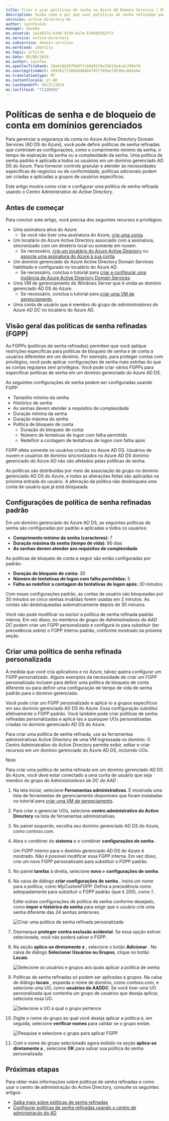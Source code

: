 ```yaml
---
title: Criar e usar políticas de senha no Azure AD Domain Services | Microsoft Docs
description: Saiba como e por que usar políticas de senha refinadas para proteger e controlar senhas de contas em um domínio gerenciado do Azure AD DS.
services: active-directory-ds
author: iainfoulds
manager: daveba
ms.assetid: 1a14637e-b3d0-4fd9-ba7a-576b8df62ff2
ms.service: active-directory
ms.subservice: domain-services
ms.workload: identity
ms.topic: article
ms.date: 08/08/2019
ms.author: iainfou
ms.openlocfilehash: 19a618bd576687fcb0d92f8e35613e4cdc749e70
ms.sourcegitcommit: e9936171586b8d04b67457789ae7d530ec8deebe
ms.translationtype: MT
ms.contentlocale: pt-BR
ms.lasthandoff: 09/27/2019
ms.locfileid: "71320455"
---
```

# <a name="password-and-account-lockout-policies-on-managed-domains"></a>Políticas de senha e de bloqueio de conta em domínios gerenciados

Para gerenciar a segurança da conta no Azure Active Directory Domain Services (AD DS do Azure), você pode definir políticas de senha refinadas que controlam as configurações, como o comprimento mínimo da senha, o tempo de expiração da senha ou a complexidade da senha. Uma política de senha padrão é aplicada a todos os usuários em um domínio gerenciado AD DS do Azure. Para fornecer controle granular e atender às necessidades específicas de negócios ou de conformidade, políticas adicionais podem ser criadas e aplicadas a grupos de usuários específicos.

Este artigo mostra como criar e configurar uma política de senha refinada usando o Centro Administrativo do Active Directory.

## <a name="before-you-begin"></a>Antes de começar

Para concluir este artigo, você precisa dos seguintes recursos e privilégios:

* Uma assinatura ativa do Azure.
  * Se você não tiver uma assinatura do Azure, [crie uma conta](https://azure.microsoft.com/free/?WT.mc_id=A261C142F).
* Um locatário do Azure Active Directory associado com a assinatura, sincronizado com um diretório local ou somente em nuvem.
  * Se necessário, [crie um locatário do Azure Active Directory][create-azure-ad-tenant] ou [associe uma assinatura do Azure à sua conta][associate-azure-ad-tenant].
* Um domínio gerenciado do Azure Active Directory Domain Services habilitado e configurado no locatário do Azure AD.
  * Se necessário, conclua o tutorial para [criar e configurar uma instância de Azure Active Directory Domain Services][create-azure-ad-ds-instance].
* Uma VM de gerenciamento do Windows Server que é unida ao domínio gerenciado AD DS do Azure.
  * Se necessário, conclua o tutorial para [criar uma VM de gerenciamento][tutorial-create-management-vm].
* Uma conta de usuário que é membro do grupo de *administradores do Azure AD DC* no locatário do Azure AD.

## <a name="fine-grained-password-policies-fgpp-overview"></a>Visão geral das políticas de senha refinadas (FGPP)

As FGPPs (políticas de senha refinadas) permitem que você aplique restrições específicas para políticas de bloqueio de senha e de conta a usuários diferentes em um domínio. Por exemplo, para proteger contas com privilégios, você pode aplicar configurações de senha mais estritas do que as contas regulares sem privilégios. Você pode criar vários FGPPs para especificar políticas de senha em um domínio gerenciado do Azure AD DS.

As seguintes configurações de senha podem ser configuradas usando FGPP:

* Tamanho mínimo da senha
* Histórico de senha
* As senhas devem atender a requisitos de complexidade
* Duração mínima da senha
* Duração máxima da senha
* Política de bloqueio de conta
  * Duração do bloqueio de conta
  * Número de tentativas de logon com falha permitido
  * Redefinir a contagem de tentativas de logon com falha após

FGPP afeta somente os usuários criados no Azure AD DS. Usuários de nuvem e usuários de domínio sincronizados no Azure AD DS domínio gerenciado do Azure AD não são afetados pelas políticas de senha.

As políticas são distribuídas por meio de associação de grupo no domínio gerenciado AD DS do Azure, e todas as alterações feitas são aplicadas na próxima entrada do usuário. A alteração da política não desbloqueia uma conta de usuário que já está bloqueada.

## <a name="default-fine-grained-password-policy-settings"></a>Configurações de política de senha refinadas padrão

Em um domínio gerenciado do Azure AD DS, as seguintes políticas de senha são configuradas por padrão e aplicadas a todos os usuários:

* **Comprimento mínimo da senha (caracteres):** 7
* **Duração máxima da senha (tempo de vida):** 90 dias
* **As senhas devem atender aos requisitos de complexidade**

As políticas de bloqueio de conta a seguir são então configuradas por padrão:

* **Duração do bloqueio de conta:** 30
* **Número de tentativas de logon com falha permitidas:** 5
* **Falha ao redefinir a contagem de tentativas de logon após:** 30 minutos

Com essas configurações padrão, as contas de usuário são bloqueadas por 30 minutos se cinco senhas inválidas forem usadas em 2 minutos. As contas são desbloqueadas automaticamente depois de 30 minutos.

Você não pode modificar ou excluir a política de senha refinada padrão interna. Em vez disso, os membros do grupo de *Administradores do AAD DC* podem criar um FGPP personalizado e configurá-lo para substituir (ter precedência sobre) o FGPP interno padrão, conforme mostrado na próxima seção.

## <a name="create-a-custom-fine-grained-password-policy"></a>Criar uma política de senha refinada personalizada

À medida que você cria aplicativos e no Azure, talvez queira configurar um FGPP personalizado. Alguns exemplos da necessidade de criar um FGPP personalizado incluem para definir uma política de bloqueio de conta diferente ou para definir uma configuração de tempo de vida de senha padrão para o domínio gerenciado.

Você pode criar um FGPP personalizado e aplicá-lo a grupos específicos em seu domínio gerenciado AD DS do Azure. Essa configuração substitui efetivamente o FGPP padrão. Você também pode criar políticas de senha refinadas personalizadas e aplicá-las a quaisquer UOs personalizadas criadas no domínio gerenciado AD DS do Azure.

Para criar uma política de senha refinada, use as ferramentas administrativas Active Directory de uma VM ingressada no domínio. O Centro Administrativo do Active Directory permite exibir, editar e criar recursos em um domínio gerenciado do Azure AD DS, incluindo UOs.

> [!NOTE]
> Para criar uma política de senha refinada em um domínio gerenciado AD DS do Azure, você deve estar conectado a uma conta de usuário que seja membro do grupo de *Administradores de DC do AAD* .

1. Na tela iniciar, selecione **Ferramentas administrativas**. É mostrada uma lista de ferramentas de gerenciamento disponíveis que foram instaladas no tutorial para [criar uma VM de gerenciamento][tutorial-create-management-vm].
1. Para criar e gerenciar UOs, selecione **centro administrativo do Active Directory** na lista de ferramentas administrativas.
1. No painel esquerdo, escolha seu domínio gerenciado AD DS do Azure, como *contoso.com*.
1. Abra o contêiner do **sistema** e o contêiner **configurações de senha** .

    Um FGPP interno para o domínio gerenciado AD DS do Azure é mostrado. Não é possível modificar essa FGPP interna. Em vez disso, crie um novo FGPP personalizado para substituir o FGPP padrão.
1. No painel **tarefas** à direita, selecione **novo > configurações de senha**.
1. Na caixa de diálogo **criar configurações de senha** , insira um nome para a política, como *MyCustomFGPP*. Defina a precedência como adequadamente para substituir o FGPP padrão (que é *200*), como *1*.

    Edite outras configurações de política de senha conforme desejado, como **impor o histórico de senha** para exigir que o usuário crie uma senha diferente das *24* senhas anteriores.

    ![Criar uma política de senha refinada personalizada](./media/how-to/custom-fgpp.png)

1. Desmarque **proteger contra exclusão acidental**. Se essa opção estiver selecionada, você não poderá salvar o FGPP.
1. Na seção **aplica-se diretamente a** , selecione o botão **Adicionar** . Na caixa de diálogo **Selecionar Usuários ou Grupos**, clique no botão **Locais**.

    ![Selecione os usuários e grupos aos quais aplicar a política de senha](./media/how-to/fgpp-applies-to.png)

1. Políticas de senha refinadas só podem ser aplicadas a grupos. Na caixa de diálogo **locais** , expanda o nome de domínio, como *contoso.com*, e selecione uma UO, como **usuários do AADDC**. Se você tiver uma UO personalizada que contenha um grupo de usuários que deseja aplicar, selecione essa UO.

    ![Selecione a UO à qual o grupo pertence](./media/how-to/fgpp-container.png)

1. Digite o nome do grupo ao qual você deseja aplicar a política e, em seguida, selecione **verificar nomes** para validar se o grupo existe.

    ![Pesquise e selecione o grupo para aplicar FGPP](./media/how-to/fgpp-apply-group.png)

1. Com o nome do grupo selecionado agora exibido na seção **aplica-se diretamente a** , selecione **OK** para salvar sua política de senha personalizada.

## <a name="next-steps"></a>Próximas etapas

Para obter mais informações sobre políticas de senha refinadas e como usar o centro de administração do Active Directory, consulte os seguintes artigos:

* [Saiba mais sobre políticas de senha refinadas](/previous-versions/windows/it-pro/windows-server-2008-R2-and-2008/cc770394(v=ws.10))
* [Configurar políticas de senha refinadas usando o centro de administração do AD](/windows-server/identity/ad-ds/get-started/adac/introduction-to-active-directory-administrative-center-enhancements--level-100-#fine_grained_pswd_policy_mgmt)

<!-- INTERNAL LINKS -->
[create-azure-ad-tenant]: ../active-directory/fundamentals/sign-up-organization.md
[associate-azure-ad-tenant]: ../active-directory/fundamentals/active-directory-how-subscriptions-associated-directory.md
[create-azure-ad-ds-instance]: tutorial-create-instance.md
[tutorial-create-management-vm]: tutorial-create-management-vm.md
